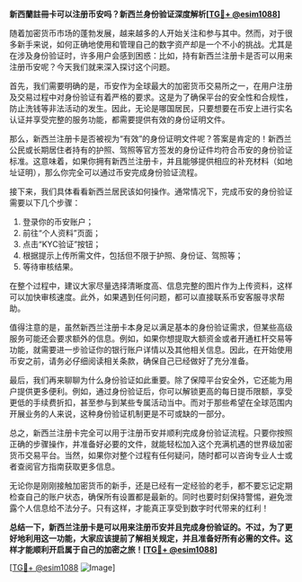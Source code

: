 **新西蘭註冊卡可以注册币安吗？新西兰身份验证深度解析[[TG💪+ @esim1088](https://t.me/s/esim1088)]**

随着加密货币市场的蓬勃发展，越来越多的人开始关注和参与其中。然而，对于很多新手来说，如何正确地使用和管理自己的数字资产却是一个不小的挑战。尤其是在涉及身份验证时，许多用户会感到困惑：比如，持有新西兰注册卡是否可以用来注册币安呢？今天我们就来深入探讨这个问题。

首先，我们需要明确的是，币安作为全球最大的加密货币交易所之一，在用户注册及交易过程中对身份验证有着严格的要求。这是为了确保平台的安全性和合规性，防止洗钱等非法活动的发生。因此，无论是哪国居民，只要想要在币安上进行实名认证并享受完整的服务功能，都需要提供有效的身份证明文件。

那么，新西兰注册卡是否被视为“有效”的身份证明文件呢？答案是肯定的！新西兰公民或长期居住者持有的护照、驾照等官方签发的身份证件均符合币安的身份验证标准。这意味着，如果你拥有新西兰注册卡，并且能够提供相应的补充材料（如地址证明），那么你完全可以通过币安完成身份验证流程。

接下来，我们具体看看新西兰居民该如何操作。通常情况下，完成币安的身份验证需要以下几个步骤：

1. 登录你的币安账户；
2. 前往“个人资料”页面；
3. 点击“KYC验证”按钮；
4. 根据提示上传所需文件，包括但不限于护照、身份证、驾照等；
5. 等待审核结果。

在整个过程中，建议大家尽量选择清晰度高、信息完整的图片作为上传资料，这样可以加快审核速度。此外，如果遇到任何问题，都可以直接联系币安客服寻求帮助。

值得注意的是，虽然新西兰注册卡本身足以满足基本的身份验证需求，但某些高级服务可能还会要求额外的信息。例如，如果你想提取大额资金或者开通杠杆交易等功能，就需要进一步验证你的银行账户详情以及其他相关信息。因此，在开始使用币安之前，请务必仔细阅读相关条款，确保自己已经做好了充分准备。

最后，我们再来聊聊为什么身份验证如此重要。除了保障平台安全外，它还能为用户提供更多便利。例如，通过身份验证后，你可以解锁更高的每日提币限额，享受更低的手续费折扣，甚至参与到某些专属活动当中。而对于那些希望在全球范围内开展业务的人来说，这种身份验证机制更是不可或缺的一部分。

总之，新西兰注册卡完全可以用于注册币安并顺利完成身份验证流程。只要你按照正确的步骤操作，并准备好必要的文件，就能轻松加入这个充满机遇的世界级加密货币交易平台。当然，如果你对整个过程有任何疑问，随时都可以咨询专业人士或者查阅官方指南获取更多信息。

无论你是刚刚接触加密货币的新手，还是已经有一定经验的老手，都不要忘记定期检查自己的账户状态，确保所有设置都是最新的。同时也要时刻保持警惕，避免泄露个人信息给不法分子。只有这样，才能真正享受到数字时代带来的红利！

**总结一下，新西兰注册卡是可以用来注册币安并且完成身份验证的。不过，为了更好地利用这一功能，大家应该提前了解相关规定，并且准备好所有必需的文件。这样才能顺利开启属于自己的加密之旅！[[TG💪+ @esim1088](https://t.me/s/esim1088)]**

[[TG💪+ @esim1088](https://t.me/s/esim1088) ![Image](https://i.postimg.cc/4NQfJmqS/Snipaste-2025-05-13-00-14-12.png)]